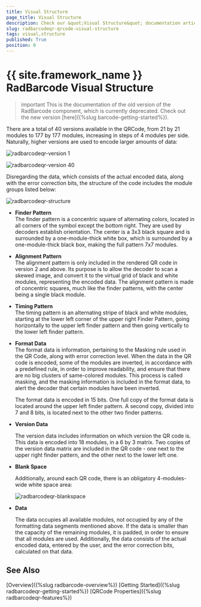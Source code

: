 ```yaml
---
title: Visual Structure
page_title: Visual Structure
description: Check our &quot;Visual Structure&quot; documentation article for the RadBarcode {{ site.framework_name }} control.
slug: radbarcodeqr-qrcode-visual-structure
tags: visual,structure
published: True
position: 0
---
```


# {{ site.framework_name }} RadBarcode Visual Structure

>important This is the documentation of the old version of the RadBarcode component, which is currently deprecated. Check out the new version [here]({%slug barcode-getting-started%}).

There are a total of 40 versions available in the QRCode,  from 21 by 21 modules to 177 by  177 modules, increasing in steps of 4 modules per side. Naturally, higher versions are used to encode larger amounts of data:

![radbarcodeqr-version 1](images/radbarcodeqr-version1.png)

![radbarcodeqr-version 40](images/radbarcodeqr-version40.png)

Disregarding the data, which consists of the actual encoded data, along with the error correction bits, the structure of the code includes the module groups listed below:

![radbarcodeqr-structure](images/radbarcodeqr-structure.png)

* __Finder Pattern__  
	The finder pattern is a concentric square of alternating colors, located in all corners of the symbol except the bottom right. They are used by decoders establish orientation. The center is a 3x3 black square and is surrounded by a one-module-thick white box, which is surrounded by a one-module-thick black box, making the full pattern 7x7 modules.

* __Alignment Pattern__  
	The alignment pattern is only included in the rendered QR code in version 2 and above. Its purpose is to allow the decoder to scan a skewed image, and convert it to the virtual grid of black and white modules, representing the encoded data. The alignment pattern is made of concentric squares, much like the finder patterns, with the center being a single black module.

* __Timing Pattern__  
	The timing pattern is an alternating stripe of black and white modules, starting at the lower left corner of the upper right Finder Pattern, going horizontally to the upper left finder pattern and then going vertically to the lower left finder pattern.

* __Format Data__  
	The format data is information, pertaining to the Masking rule used in the QR Code, along with error correction level. When the data in the QR code is encoded, some of the modules are inverted, in accordance with a predefined rule, in order to improve readability, and ensure that there are no big clusters of same-colored modules. This process is called masking, and the masking information is included in the format data, to alert the decoder that certain modules have been inverted.

	The format data is encoded in 15 bits. One full copy of the format data is located around the upper left finder pattern. A second copy, divided into 7 and 8 bits, is located next to the other two finder patterns.

* __Version Data__

	The version data includes information on which version the QR code is. This data is encoded into 18 modules, in a 6 by 3 matrix. Two copies of the version data matrix are included in the QR code - one next to the upper right finder pattern, and the other next to the lower left one.

* __Blank Space__

	Additionally, around each QR code, there is an obligatory 4-modules-wide white space area:

	![radbarcodeqr-blankspace](images/radbarcodeqr-blankspace.png)

* __Data__

	The data occupies all available modules, not occupied by any of the formatting data segments mentioned above. If the data is smaller than the capacity of the remaining modules, it is padded, in order to ensure that all modules are used. Additionally, the data consists of the actual encoded data, entered by the user, and the error correction bits, calculated on that data.

## See Also
[Overview]({%slug radbarcode-overview%})
[Getting Started]({%slug radbarcodeqr-getting-started%})
[QRCode Properties]({%slug radbarcodeqr-features%})